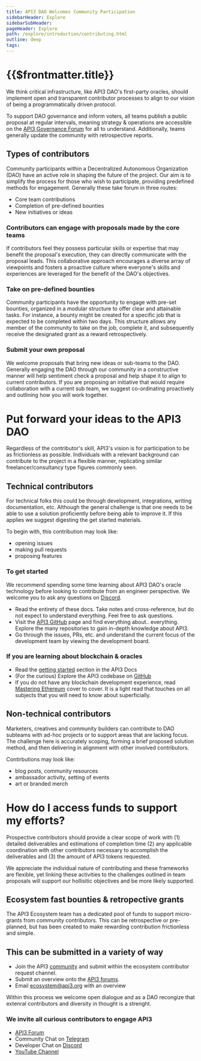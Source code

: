 ```yaml
---
title: API3 DAO Welcomes Community Participation
sidebarHeader: Explore
sidebarSubHeader:
pageHeader: Explore
path: /explore/introduction/contributing.html
outline: deep
tags:
---
```


<PageHeader/>

<SearchHighlight/>

<FlexStartTag/>

# {{$frontmatter.title}} 

We think critical infrastructure, like API3 DAO's first-party oracles, should
implement open and transparent contributor processes to align to our vision of
being a programmatically driven protocol.

To support DAO governance and inform voters, all teams publish a public proposal
at regular intervals, meaning strategy & operations are accessible on the
[API3 Governance Forum](https://forum.api3.org/) for all to understand.
Additionally, teams generally update the community with retrospective reports.

## Types of contributors

Community participants within a Decentralized Autonomous Organization (DAO) have
an active role in shaping the future of the project. Our aim is to simplify the
process for those who wish to participate, providing predefined methods for
engagement. Generally these take forum in three routes:

- Core team contributions 
- Completion of pre-defined bounties 
- New initiatives or ideas

### Contributors can engage with proposals made by the core teams

If contributors feel they possess particular skills or expertise that may
benefit the proposal's execution, they can directly communicate with the
proposal leads. This collaborative approach encourages a diverse array of
viewpoints and fosters a proactive culture where everyone's skills and
experiences are leveraged for the benefit of the DAO's objectives.

### Take on pre-defined bounties

Community participants have the opportunity to engage with pre-set bounties,
organized in a modular structure to offer clear and attainable tasks. For
instance, a bounty might be created for a specific job that is expected to be
completed within two days. This structure allows any member of the community to
take on the job, complete it, and subsequently receive the designated grant as a
reward retrospectively.

### Submit your own proposal

We welcome proposals that bring new ideas or sub-teams to the DAO. Generally
engaging the DAO through our community in a constructive manner will help
sentiment check a proposal and help shape it to align to current contributors.
If you are proposing an initiative that would require collaboration with a
current sub team, we suggest co-ordinating proactively and outlining how you
will work together.

# Put forward your ideas to the API3 DAO

Regardless of the contributor's skill, API3's vision is for participation to be
as frictionless as possible. Individuals with a relevant background can
contribute to the project in a flexible manner, replicating similar
freelancer/consultancy type figures commonly seen.

## Technical contributors

For technical folks this could be through development, integrations, writing
documentation, etc. Although the general challenge is that one needs to be able
to use a solution proficiently before being able to improve it. If this applies
we suggest digesting the get started materials.

To begin with, this contribution may look like:

- opening issues
- making pull requests
- proposing features

### To get started

We recommend spending some time learning about API3 DAO's oracle technology
before looking to contribute from an engineer perspective. We welcome you to ask
any questions on [Discord<ExternalLinkImage/>](https://discord.gg/qnRrcfnm5W).

- Read the entirety of these docs. Take notes and cross-reference, but do not
  expect to understand everything. Feel free to ask questions.
- Visit the [API3 GitHub<externalLinkImage/>](https://github.com/api3dao) page
  and find everything about.. everything. Explore the many repositories to gain
  in-depth knowledge about API3.
- Go through the issues, PRs, etc. and understand the current focus of the
  development team by viewing the development board.

### If you are learning about blockchain & oracles

- Read the
  [getting started<ExternalLinkImage/>](docs/explore/introduction/index.md)
  section in the API3 Docs
- (For the curious) Explore the API3 codebase on
  [GitHub<ExternalLinkImage/>](https://github.com/api3dao)
- If you do not have any blockchain development experience, read
  [Mastering Ethereum<ExternalLinkImage/>](https://github.com/ethereumbook/ethereumbook)
  cover to cover. It is a light read that touches on all subjects that you will
  need to know about superficially.

## Non-technical contributors

Marketers, creatives and community builders can contribute to DAO subteams with
ad-hoc projects or to support areas that are lacking focus. The challenge here
is accurately scoping, forming a brief proposed solution method, and then
delivering in alignment with other involved contributors.

Contirbutions may look like:

- blog posts, community resources
- ambassador activity, setting of events
- art or branded merch

# How do I access funds to support my efforts? 

Prospective contributors should provide a clear scope of work with (1) detailed
deliverables and estimations of completion time (2) any applicable coordination
with other contributors necessary to accomplish the deliverables and (3) the
amount of API3 tokens requested.

We appreciate the individual nature of contributing and these frameworks are
flexible, yet linking these activities to the challenges outlined in team
proposals will support our hollisitic objectives and be more likely supported.

## Ecosystem fast bounties & retropective grants

The API3 Ecosystem team has a dedicated pool of funds to support micro-grants from community contributors. This can be retrospective or pre-planned, but has been created to make rewarding contribution frictionless and simple. 

## This can be submitted in a variety of way

- Join the API3 [community<ExternalLinkImage/>](https://discord.gg/qnRrcfnm5W)
and submit within the ecosystem contributor request channel. 
- Submit an
overview onto the [API3 forums](https://forum.api3.org/). 
- Email
ecosystem@api3.org with an overview

Within this process we welcome open dialogue and as a DAO recongize that
extenral contributors and diversity in thought is a strenght. 

### We invite all curious contributors to engage API3 

- [API3 Forum<ExternalLinkImage/>](https://forum.api3.org/)
- Community Chat on [Telegram<ExternalLinkImage/>](https://t.me/API3DAO)
- Developer Chat on [Discord<ExternalLinkImage/>](https://discord.gg/qnRrcfnm5W)
- [YouTube Channel<ExternalLinkImage/>](https://www.youtube.com/channel/UCCpUthOhahxjdeX9T7t7nJQ)

<FlexEndTag/>
